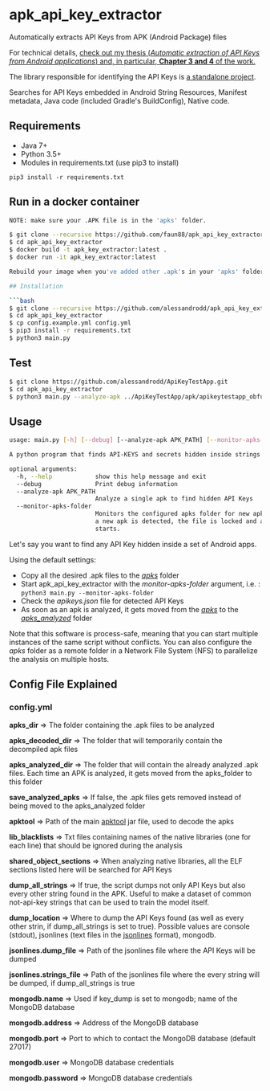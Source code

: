 # apk_api_key_extractor
Automatically extracts API Keys from APK (Android Package) files

For technical details, [check out my thesis (_Automatic extraction of API Keys from Android applications_) and, in particular, **Chapter 3 and 4** of the work.](https://goo.gl/uryZeA)

The library responsible for identifying the API Keys is [a standalone project](https://github.com/alessandrodd/api_key_detector).

Searches for API Keys embedded in Android String Resources, Manifest metadata, Java code (included Gradle's BuildConfig), Native code.

## Requirements

- Java 7+
- Python 3.5+
- Modules in requirements.txt (use pip3 to install)
```
pip3 install -r requirements.txt
```
## Run in a docker container
```bash
NOTE: make sure your .APK file is in the 'apks' folder.

$ git clone --recursive https://github.com/faun88/apk_api_key_extractor.git
$ cd apk_api_key_extractor
$ docker build -t apk_key_extractor:latest .
$ docker run -it apk_key_extractor:latest

Rebuild your image when you've added other .apk's in your 'apks' folder.

## Installation

```bash
$ git clone --recursive https://github.com/alessandrodd/apk_api_key_extractor.git
$ cd apk_api_key_extractor
$ cp config.example.yml config.yml
$ pip3 install -r requirements.txt
$ python3 main.py
```

## Test
```bash
$ git clone https://github.com/alessandrodd/ApiKeyTestApp.git
$ cd apk_api_key_extractor
$ python3 main.py --analyze-apk ../ApiKeyTestApp/apk/apikeytestapp_obfuscated.apk
```

## Usage

```bash
usage: main.py [-h] [--debug] [--analyze-apk APK_PATH] [--monitor-apks-folder]

A python program that finds API-KEYS and secrets hidden inside strings

optional arguments:
  -h, --help            show this help message and exit
  --debug               Print debug information
  --analyze-apk APK_PATH
                        Analyze a single apk to find hidden API Keys
  --monitor-apks-folder
                        Monitors the configured apks folder for new apks. When
                        a new apk is detected, the file is locked and analysis
                        starts.
```

Let's say you want to find any API Key hidden inside a set of Android apps.

Using the default settings:
- Copy all the desired .apk files to the [_apks_](apks) folder
- Start apk_api_key_extractor with the _monitor-apks-folder_ argument, i.e. : ```python3 main.py --monitor-apks-folder```
- Check the _apikeys.json_ file for detected API Keys
- As soon as an apk is analyzed, it gets moved from the [_apks_](apks) to the [_apks_analyzed_](apks_analyzed) folder

Note that this software is process-safe, meaning that you can start multiple instances of the same script without conflicts. You can also configure the _apks_ folder as a remote folder in a Network File System (NFS) to parallelize the analysis on multiple hosts.

## Config File Explained
### config.yml
**apks_dir** => The folder containing the .apk files to be analyzed

**apks_decoded_dir** => The folder that will temporarily contain the decompiled apk files

**apks_analyzed_dir** => The folder that will contain the already analyzed .apk files. Each time an APK is analyzed, it gets moved from the apks_folder to this folder

**save_analyzed_apks** => If false, the .apk files gets removed instead of being moved to the apks_analyzed folder

**apktool** => Path of the main [apktool](https://ibotpeaches.github.io/Apktool/) jar file, used to decode the apks

**lib_blacklists** => Txt files containing names of the native libraries (one for each line) that should be ignored during the analysis

**shared_object_sections** => When analyzing native libraries, all the ELF sections listed here will be searched for API Keys

**dump_all_strings** => If true, the script dumps not only API Keys but also every other string found in the APK. Useful to make a dataset of common not-api-key strings that can be used to train the model itself.

**dump_location** => Where to dump the API Keys found (as well as every other strin, if dump_all_strings is set to true). Possible values are console (stdout), jsonlines (text files in the [jsonlines](http://jsonlines.org/) format), mongodb.

**jsonlines.dump_file** => Path of the jsonlines file where the API Keys will be dumped

**jsonlines.strings_file** => Path of the jsonlines file where the every string will be dumped, if dump_all_strings is true

**mongodb.name** => Used if key_dump is set to mongodb; name of the MongoDB database

**mongodb.address** => Address of the MongoDB database

**mongodb.port** => Port to which to contact the MongoDB database (default 27017)

**mongodb.user** => MongoDB database credentials

**mongodb.password** => MongoDB database credentials
